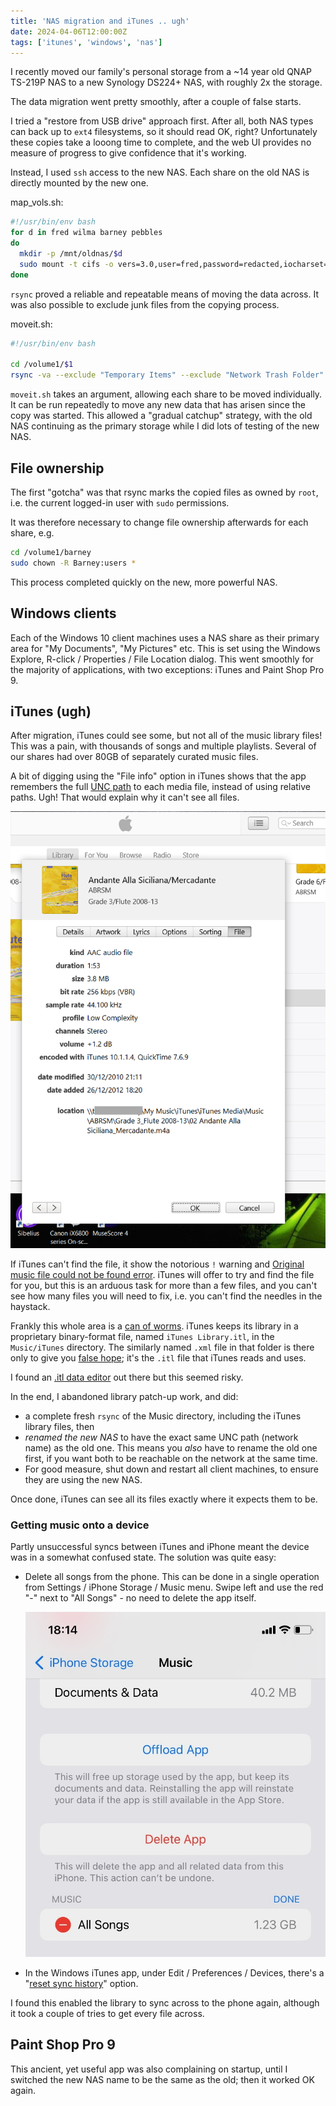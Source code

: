 ```yaml
---
title: 'NAS migration and iTunes .. ugh'
date: 2024-04-06T12:00:00Z
tags: ['itunes', 'windows', 'nas']
---
```


I recently moved our family's personal storage from a ~14 year old QNAP TS-219P NAS to a new Synology DS224+ NAS, with roughly 2x the storage.

The data migration went pretty smoothly, after a couple of false starts.

I tried a "restore from USB drive" approach first. After all, both NAS types can back up to `ext4` filesystems, so it should read OK, right? Unfortunately these copies take a looong time to complete, and the web UI provides no measure of progress to give confidence that it's working.

Instead, I used `ssh` access to the new NAS. Each share on the old NAS is directly mounted by the new one. 

map_vols.sh:
```bash
#!/usr/bin/env bash
for d in fred wilma barney pebbles
do
  mkdir -p /mnt/oldnas/$d
  sudo mount -t cifs -o vers=3.0,user=fred,password=redacted,iocharset=utf8 //192.168.0.4/$d /mnt/oldnas/$d
done
```

`rsync` proved a reliable and repeatable means of moving the data across. It was also possible to exclude junk files from the copying process.

moveit.sh:
```bash
#!/usr/bin/env bash

cd /volume1/$1
rsync -va --exclude "Temporary Items" --exclude "Network Trash Folder" --exclude "\$RECYCLE.BIN" /mnt/oldnas/$1 /volume1/
```

`moveit.sh` takes an argument, allowing each share to be moved individually. It can be run repeatedly to move any new data that has arisen since the copy was started. This allowed a "gradual catchup" strategy, with the old NAS continuing as the primary storage while I did lots of testing of the new NAS.

## File ownership

The first "gotcha" was that rsync marks the copied files as owned by `root`, i.e. the current logged-in user with `sudo` permissions.

It was therefore necessary to change file ownership afterwards for each share, e.g.

```bash
cd /volume1/barney
sudo chown -R Barney:users *
```

This process completed quickly on the new, more powerful NAS.

## Windows clients

Each of the Windows 10 client machines uses a NAS share as their primary area for "My Documents", "My Pictures" etc. This is set using the Windows Explore, R-click / Properties / File Location dialog. This went smoothly for the majority of applications, with two exceptions: iTunes and Paint Shop Pro 9.

## iTunes (ugh)

After migration, iTunes could see some, but not all of the music library files! This was a pain, with thousands of songs and multiple playlists. Several of our shares had over 80GB of separately curated music files.

A bit of digging using the "File info" option in iTunes shows that the app remembers the full [UNC path](https://en.wikipedia.org/wiki/Path_(computing)#Universal_Naming_Convention) to each media file, instead of using relative paths. Ugh! That would explain why it can't see all files.

![](img/itunes.png)

 If iTunes can't find the file, it show the notorious `!` warning and [Original music file could not be found error](https://discussions.apple.com/thread/252291105?sortBy=best). iTunes will offer to try and find the file for you, but this is an arduous task for more than a few files, and you can't see how many files you will need to fix, i.e. you can't find the needles in the haystack.

Frankly this whole area is a [can of worms](https://discussions.apple.com/thread/253590789?sortBy=best). iTunes keeps its library in a proprietary binary-format file, named  `iTunes Library.itl`, in the `Music/iTunes` directory. The similarly named `.xml` file in that folder is there only to give you [false hope](https://youtu.be/14NQIq4SrmY?si=NajP5f0xINSwuNSd&t=62); it's the `.itl` file that iTunes reads and uses.

I found an [.itl data editor](https://github.com/CDEngineer/iTunesDataEditor) out there but this seemed risky.

In the end, I abandoned library patch-up work, and did:

* a complete fresh `rsync` of the Music  directory, including the iTunes library files, then
* _renamed the new NAS_ to have the exact same UNC path (network name) as the old one. This means you _also_ have to rename the old one first, if you want both to be reachable on the network at the same time.
* For good measure, shut down and restart all client machines, to ensure they are using the new NAS.

Once done, iTunes can see all its files exactly where it expects them to be.

### Getting music onto a device

Partly unsuccessful syncs between iTunes and iPhone meant the device was in a somewhat confused state. The solution was quite easy:

* Delete all songs from the phone. This can be done in a single operation from Settings / iPhone Storage / Music menu. Swipe left and use the red "-" next to "All Songs" - no need to delete the app itself.

  ![](img/iPhone.jpeg)

* In the Windows iTunes app, under Edit / Preferences / Devices, there's a "[reset sync history](https://discussions.apple.com/thread/2031503?sortBy=best)" option.

I found this enabled the library to sync across to the phone again, although it took a couple of tries to get every file across.

## Paint Shop Pro 9

This ancient, yet useful app was also complaining on startup, until I switched the new NAS name to be the same as the old; then it worked OK again.
